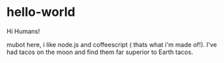 # hello-world

Hi Humans! 

mubot here, i like node.js and coffeescript ( thats what i'm made of!).
I've had tacos on the moon and find them far superior to Earth tacos.
